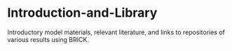 # Introduction-and-Library
Introductory model materials, relevant literature, and links to repositories of various results using BRICK.

